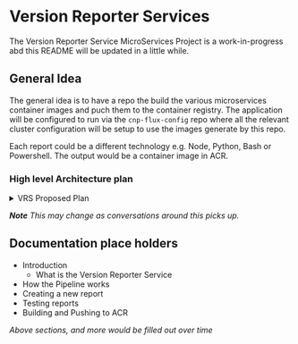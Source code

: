 # Version Reporter Services
The Version Reporter Service MicroServices Project is a work-in-progress abd this README will be updated
in a little while.

## General Idea
The general idea is to have a repo the build the various microservices container images and puch them
to the container registry. The application will be configured to run via the `cnp-flux-config` repo where
all the relevant cluster configuration will be setup to use the images generate by this repo.

Each report could be a different technology e.g. Node, Python, Bash or Powershell.
The output would be a container image in ACR.

### High level Architecture plan

<details>
  <summary>VRS Proposed Plan</summary>
  <img alt="VRS Proposed Plan" src="./images/version-reporter-v3.png" width="80%">
</details>

_**Note** This may change as conversations around this picks up._

## Documentation place holders
- Introduction
  - What is the Version Reporter Service
- How the Pipeline works
- Creating a new report
- Testing reports
- Building and Pushing to ACR

_Above sections, and more would be filled out over time_
